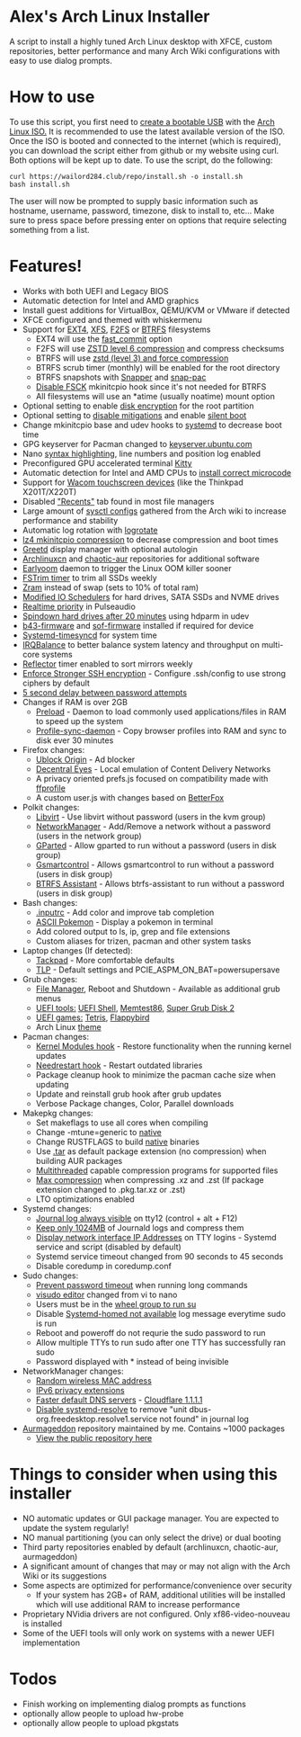 # Alex's Arch Linux Installer
A script to install a highly tuned Arch Linux desktop with XFCE, custom repositories, better performance and many Arch Wiki configurations with easy to use dialog prompts.

# How to use
To use this script, you first need to [create a bootable USB](https://www.howtogeek.com/howto/linux/create-a-bootable-ubuntu-usb-flash-drive-the-easy-way/) with the [Arch Linux ISO.](https://archlinux.org/download/) It is recommended to use the latest available version of the ISO. Once the ISO is booted and connected to the internet (which is required), you can download the script either from github or my website using curl. Both options will be kept up to date.
To use the script, do the following:
```
curl https://wailord284.club/repo/install.sh -o install.sh
bash install.sh
```
The user will now be prompted to supply basic information such as hostname, username, password, timezone, disk to install to, etc... Make sure to press space before pressing enter on options that require selecting something from a list.
# Features!
- Works with both UEFI and Legacy BIOS
- Automatic detection for Intel and AMD graphics
- Install guest additions for VirtualBox, QEMU/KVM or VMware if detected
- XFCE configured and themed with whiskermenu
- Support for [EXT4](https://wiki.archlinux.org/index.php/Ext4), [XFS](https://wiki.archlinux.org/index.php/XFS), [F2FS](https://wiki.archlinux.org/title/F2FS) or [BTRFS](https://wiki.archlinux.org/index.php/Btrfs) filesystems
    * EXT4 will use the [fast_commit](https://wiki.archlinux.org/title/Ext4#Enabling_fast_commit_in_existing_filesystems) option
    * F2FS will use [ZSTD level 6 compression](https://wiki.archlinux.org/title/F2FS#Compression) and compress checksums
    * BTRFS will use [zstd (level 3) and force compression](https://wiki.archlinux.org/index.php/Btrfs#Compression)
    * BTRFS scrub timer (monthly) will be enabled for the root directory
    * BTRFS snapshots with [Snapper](https://wiki.archlinux.org/title/Snapper) and [snap-pac](https://github.com/wesbarnett/snap-pac)
    * [Disable FSCK](https://wiki.archlinux.org/title/Improving_performance/Boot_process#Filesystem_mounts) mkinitcpio hook since it's not needed for BTRFS
    * All filesystems will use an *atime (usually noatime) mount option
- Optional setting to enable [disk encryption](https://wiki.archlinux.org/title/Dm-crypt/Encrypting_an_entire_system#LUKS_on_a_partition) for the root partition
- Optional setting to [disable mitigations](https://wiki.archlinux.org/title/Improving_performance#Turn_off_CPU_exploit_mitigations) and enable [silent boot](https://wiki.archlinux.org/title/Silent_boot)
- Change mkinitcpio base and udev hooks to [systemd](https://wiki.archlinux.org/title/Improving_performance/Boot_process#Using_systemd_instead_of_busybox_on_early_init) to decrease boot time
- GPG keyserver for Pacman changed to [keyserver.ubuntu.com](https://keyserver.ubuntu.com/)
- Nano [syntax highlighting](https://github.com/scopatz/nanorc), line numbers and position log enabled
- Preconfigured GPU accelerated terminal [Kitty](https://sw.kovidgoyal.net/kitty/)
- Automatic detection for Intel and AMD CPUs to [install correct microcode](https://wiki.archlinux.org/index.php/Microcode#Installation)
- Support for [Wacom touchscreen devices](https://wiki.archlinux.org/title/Graphics_tablet#Through_Xorg.conf) (like the Thinkpad X201T/X220T)
- Disabled ["Recents"](https://alexcabal.com/disabling-gnomes-recently-used-file-list-the-better-way) tab found in most file managers
- Large amount of [sysctl configs](https://wiki.archlinux.org/index.php/Sysctl#Improving_performance) gathered from the Arch wiki to increase performance and stability
- Automatic log rotation with [logrotate](https://wiki.archlinux.org/title/Logrotate)
- [lz4 mkinitcpio compression](https://wiki.archlinux.org/index.php/Mkinitcpio#COMPRESSION) to decrease compression and boot times
- [Greetd](https://wiki.archlinux.org/title/Greetd) display manager with optional autologin
- [Archlinuxcn](https://wiki.archlinux.org/index.php/Unofficial_user_repositories#archlinuxcn) and [chaotic-aur](https://wiki.archlinux.org/index.php/Unofficial_user_repositories#chaotic-aur) repositories for additional software
- [Earlyoom](https://github.com/rfjakob/earlyoom) daemon to trigger the Linux OOM killer sooner
- [FSTrim timer](https://wiki.archlinux.org/index.php/Solid_state_drive#Periodic_TRIM) to trim all SSDs weekly
- [Zram](https://aur.archlinux.org/packages/zramswap/) instead of swap (sets to 10% of total ram)
- [Modified IO Schedulers](https://wiki.archlinux.org/index.php/Improving_performance#Changing_I/O_scheduler) for hard drives, SATA SSDs and NVME drives
- [Realtime priority](https://wiki.archlinux.org/index.php/Gaming#Enabling_realtime_priority_and_negative_nice_level) in Pulseaudio
- [Spindown hard drives after 20 minutes](https://wiki.archlinux.org/index.php/Hdparm#Power_management_configuration) using hdparm in udev
- [b43-firmware](https://wireless.wiki.kernel.org/en/users/drivers/b43/firmware) and [sof-firmware](https://github.com/thesofproject/sof-bin/) installed if required for device
- [Systemd-timesyncd](https://wiki.archlinux.org/title/Systemd-timesyncd) for system time
- [IRQBalance](https://irqbalance.github.io/irqbalance/) to better balance system latency and throughput on multi-core systems
- [Reflector](https://wiki.archlinux.org/title/Reflector#systemd_timer) timer enabled to sort mirrors weekly
- [Enforce Stronger SSH encryption](https://www.sshaudit.com/hardening_guides.html) - Configure .ssh/config to use strong ciphers by default
- [5 second delay between password attempts](https://wiki.archlinux.org/title/Security#Enforce_a_delay_after_a_failed_login_attempt)
- Changes if RAM is over 2GB
    * [Preload](https://wiki.archlinux.org/index.php/Preload#Preload) - Daemon to load commonly used applications/files in RAM to speed up the system
    * [Profile-sync-daemon](https://wiki.archlinux.org/index.php/Profile-sync-daemon) - Copy browser profiles into RAM and sync to disk ever 30 minutes
- Firefox changes:
    * [Ublock Origin](https://ublockorigin.com/) - Ad blocker
    * [Decentral Eyes](https://decentraleyes.org/) - Local emulation of Content Delivery Networks
    * A privacy oriented prefs.js focused on compatibility made with [ffprofile](https://ffprofile.com/)
    * A custom user.js with changes based on [BetterFox](https://github.com/yokoffing/Betterfox)
- Polkit changes:
    * [Libvirt](https://wiki.archlinux.org/title/Libvirt#Using_polkit) - Use libvirt without password (users in the kvm group)
    * [NetworkManager](https://wiki.archlinux.org/title/NetworkManager#Set_up_PolicyKit_permissions) - Add/Remove a network without a password (users in the network group)
    * [GParted](https://wiki.archlinux.org/title/Polkit#Authorization_rules) - Allow gparted to run without a password (users in disk group)
    * [Gsmartcontrol](https://gsmartcontrol.sourceforge.io/home/) - Allows gsmartcontrol to run without a password (users in disk group)
    * [BTRFS Assistant](https://gitlab.com/btrfs-assistant/btrfs-assistant) - Allows btrfs-assistant to run without a password (users in disk group)
- Bash changes:
    * [.inputrc](https://wiki.archlinux.org/index.php/Readline#Faster_completion) - Add color and improve tab completion
    * [ASCII Pokemon](https://gitlab.com/phoneybadger/pokemon-colorscripts) - Display a pokemon in terminal
    * Add colored output to ls, ip, grep and file extensions
    * Custom aliases for trizen, pacman and other system tasks
- Laptop changes (If detected):
    * [Tackpad](https://github.com/wailord284/Arch-Linux-Installer/blob/master/configs/xorg/70-synaptics.conf) - More comfortable defaults
    * [TLP](https://wiki.archlinux.org/title/TLP) - Default settings and PCIE_ASPM_ON_BAT=powersupersave
- Grub changes:
    * [File Manager](https://github.com/a1ive/grub2-filemanager), Reboot and Shutdown - Available as additional grub menus
    * [UEFI tools:](https://github.com/wailord284/Arch-Linux-Installer/tree/master/configs/grub/tools) [UEFI Shell](https://github.com/pbatard/UEFI-Shell), [Memtest86](https://memtest.org/), [Super Grub Disk 2](https://www.supergrubdisk.org/)
    * [UEFI games:](https://github.com/wailord284/Arch-Linux-Installer/tree/master/configs/grub/games) [Tetris](https://github.com/a1ive/uefi-tetris/), [Flappybird](https://github.com/hymen81/UEFI-Game-FlappyBirdy)
    * Arch Linux [theme](https://github.com/fghibellini/arch-silence)
- Pacman changes:
    * [Kernel Modules hook](https://github.com/saber-nyan/kernel-modules-hook) - Restore functionality when the running kernel updates
    * [Needrestart hook](https://github.com/liske/needrestart) - Restart outdated libraries
    * Package cleanup hook to minimize the pacman cache size when updating
    * Update and reinstall grub hook after grub updates
    * Verbose Package changes, Color, Parallel downloads
- Makepkg changes:
    * Set makeflags to use all cores when compiling
    * Change -mtune=generic to [native](https://wiki.archlinux.org/index.php/Makepkg#Building_optimized_binaries)
    * Change RUSTFLAGS to build [native](https://wiki.archlinux.org/index.php/Makepkg#Building_optimized_binaries) binaries
    * Use [.tar](https://wiki.archlinux.org/index.php/Makepkg#Use_other_compression_algorithms) as default package extension (no compression) when building AUR packages
    * [Multithreaded](https://wiki.archlinux.org/index.php/Makepkg#Parallel_compilation) capable compression programs for supported files
    * [Max compression](https://wiki.archlinux.org/title/Makepkg#Utilizing_multiple_cores_on_compression) when compressing .xz and .zst (If package extension changed to .pkg.tar.xz or .zst)
    * LTO optimizations enabled
- Systemd changes:
    * [Journal log always visible](https://wiki.archlinux.org/index.php/Systemd/Journal#Forward_journald_to_/dev/tty12) on tty12 (control + alt + F12)
    * [Keep only 1024MB](https://wiki.archlinux.org/index.php/Systemd/Journal#Journal_size_limit) of Journald logs and compress them
    * [Display network interface IP Addresses](https://github.com/wailord284/Alexs-Arch-Installer/blob/master/configs/scripts/ttyinterfaces.sh) on TTY logins - Systemd service and script (disabled by default)
    * Systemd service timeout changed from 90 seconds to 45 seconds
    * Disable coredump in coredump.conf
- Sudo changes:
    * [Prevent password timeout](https://wiki.archlinux.org/index.php/Sudo#Disable_password_prompt_timeout) when running long commands
    * [visudo editor](https://wiki.archlinux.org/index.php/Sudo#Using_visudo) changed from vi to nano
    * Users must be in the [wheel group to run su](https://wiki.archlinux.org/title/Su#su_and_wheel)
    * Disable [Systemd-homed not available](https://www.reddit.com/r/archlinux/comments/ie3cvj/pam_systemd_home_spamming_the_journal_everytime_i/) log message everytime sudo is run
    * Reboot and poweroff do not requrie the sudo password to run
    * Allow multiple TTYs to run sudo after one TTY has successfully ran sudo
    * Password displayed with * instead of being invisible
- NetworkManager changes:
    * [Random wireless MAC address](https://wiki.archlinux.org/index.php/NetworkManager#Configuring_MAC_address_randomization)
    * [IPv6 privacy extensions](https://wiki.archlinux.org/title/IPv6#NetworkManager)
    * [Faster default DNS servers](https://wiki.archlinux.org/index.php/NetworkManager#Setting_custom_global_DNS_servers) - [Cloudflare 1.1.1.1](https://1.1.1.1/)
    * [Disable systemd-resolve](https://wiki.archlinux.org/title/NetworkManager#Unit_dbus-org.freedesktop.resolve1.service_not_found) to remove "unit dbus-org.freedesktop.resolve1.service not found" in journal log
- [Aurmageddon](https://wailord284.club/) repository maintained by me. Contains ~1000 packages
    * [View the public repository here](https://wailord284.club/repo/aurmageddon/x86_64/)

# Things to consider when using this installer
- NO automatic updates or GUI package manager. You are expected to update the system regularly!
- NO manual partitioning (you can only select the drive) or dual booting
- Third party repositories enabled by default (archlinuxcn, chaotic-aur, aurmageddon)
- A significant amount of changes that may or may not align with the Arch Wiki or its suggestions
- Some aspects are optimized for performance/convenience over security
    * If your system has 2GB+ of RAM, additional utilities will be installed which will use additional RAM to increase performance
- Proprietary NVidia drivers are not configured. Only xf86-video-nouveau is installed
- Some of the UEFI tools will only work on systems with a newer UEFI implementation

# Todos
 - Finish working on implementing dialog prompts as functions
 - optionally allow people to upload hw-probe
 - optionally allow people to upload pkgstats
